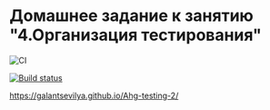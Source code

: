 # Домашнее задание к занятию "4.Организация тестирования"
![CI](https://github.com/GalantsevIlya/Ahg-testing-2/actions/workflows/web.yml/badge.svg)

[![Build status](https://ci.appveyor.com/api/projects/status/7nyfiool71v5wc7g?svg=true)](https://ci.appveyor.com/project/GalantsevIlya/ahj-testing-2)

https://galantsevilya.github.io/Ahg-testing-2/